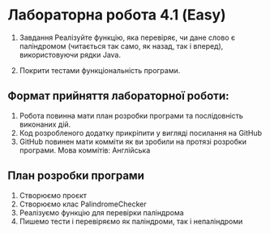 # Лабораторна робота 4.1 (Easy)
1. Завдання
   Реалізуйте функцію, яка перевіряє, чи дане слово є паліндромом (читається так само, як назад, так і вперед), використовуючи рядки Java.

2. Покрити тестами функціональність програми.


## Формат прийняття лабораторної роботи:
1. Робота повинна мати план розробки програми та послідовність виконаних дій.
2. Код розробленого додатку прикріпити у вигляді посилання на GitHub
3. GitHub повинен мати комміти як ви зробили на протязі розробки програми. Мова коммітів: Англійська

## План розробки програми 
1. Створюємо проєкт 
2. Створюємо клас PalindromeChecker
3. Реалізуємо функцію для перевірки паліндрома
4. Пишемо тести і перевіряємо як паліндроми, так і непаліндроми 